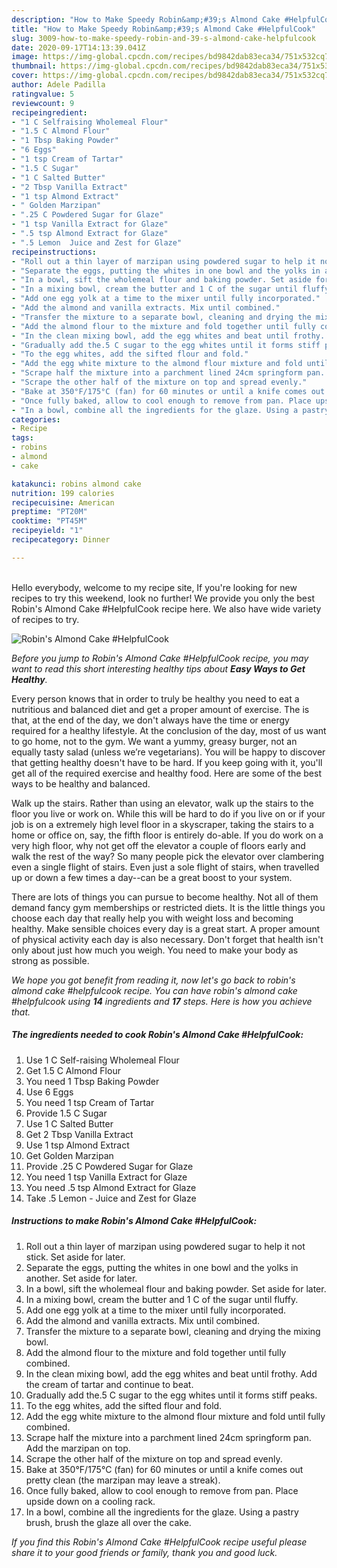 ```yaml
---
description: "How to Make Speedy Robin&amp;#39;s Almond Cake #HelpfulCook"
title: "How to Make Speedy Robin&amp;#39;s Almond Cake #HelpfulCook"
slug: 3009-how-to-make-speedy-robin-and-39-s-almond-cake-helpfulcook
date: 2020-09-17T14:13:39.041Z
image: https://img-global.cpcdn.com/recipes/bd9842dab83eca34/751x532cq70/robins-almond-cake-helpfulcook-recipe-main-photo.jpg
thumbnail: https://img-global.cpcdn.com/recipes/bd9842dab83eca34/751x532cq70/robins-almond-cake-helpfulcook-recipe-main-photo.jpg
cover: https://img-global.cpcdn.com/recipes/bd9842dab83eca34/751x532cq70/robins-almond-cake-helpfulcook-recipe-main-photo.jpg
author: Adele Padilla
ratingvalue: 5
reviewcount: 9
recipeingredient:
- "1 C Selfraising Wholemeal Flour"
- "1.5 C Almond Flour"
- "1 Tbsp Baking Powder"
- "6 Eggs"
- "1 tsp Cream of Tartar"
- "1.5 C Sugar"
- "1 C Salted Butter"
- "2 Tbsp Vanilla Extract"
- "1 tsp Almond Extract"
- " Golden Marzipan"
- ".25 C Powdered Sugar for Glaze"
- "1 tsp Vanilla Extract for Glaze"
- ".5 tsp Almond Extract for Glaze"
- ".5 Lemon  Juice and Zest for Glaze"
recipeinstructions:
- "Roll out a thin layer of marzipan using powdered sugar to help it not stick. Set aside for later."
- "Separate the eggs, putting the whites in one bowl and the yolks in another. Set aside for later."
- "In a bowl, sift the wholemeal flour and baking powder. Set aside for later."
- "In a mixing bowl, cream the butter and 1 C of the sugar until fluffy."
- "Add one egg yolk at a time to the mixer until fully incorporated."
- "Add the almond and vanilla extracts. Mix until combined."
- "Transfer the mixture to a separate bowl, cleaning and drying the mixing bowl."
- "Add the almond flour to the mixture and fold together until fully combined."
- "In the clean mixing bowl, add the egg whites and beat until frothy. Add the cream of tartar and continue to beat."
- "Gradually add the.5 C sugar to the egg whites until it forms stiff peaks."
- "To the egg whites, add the sifted flour and fold."
- "Add the egg white mixture to the almond flour mixture and fold until fully combined."
- "Scrape half the mixture into a parchment lined 24cm springform pan. Add the marzipan on top."
- "Scrape the other half of the mixture on top and spread evenly."
- "Bake at 350°F/175°C (fan) for 60 minutes or until a knife comes out pretty clean (the marzipan may leave a streak)."
- "Once fully baked, allow to cool enough to remove from pan. Place upside down on a cooling rack."
- "In a bowl, combine all the ingredients for the glaze. Using a pastry brush, brush the glaze all over the cake."
categories:
- Recipe
tags:
- robins
- almond
- cake

katakunci: robins almond cake 
nutrition: 199 calories
recipecuisine: American
preptime: "PT20M"
cooktime: "PT45M"
recipeyield: "1"
recipecategory: Dinner

---
```

<br>
Hello everybody, welcome to my recipe site, If you're looking for new recipes to try this weekend, look no further! We provide you only the best Robin&#39;s Almond Cake #HelpfulCook recipe here. We also have wide variety of recipes to try.
<br>


![Robin&#39;s Almond Cake #HelpfulCook](https://img-global.cpcdn.com/recipes/bd9842dab83eca34/751x532cq70/robins-almond-cake-helpfulcook-recipe-main-photo.jpg)

<i>Before you jump to Robin&#39;s Almond Cake #HelpfulCook recipe, you may want to read this short interesting healthy tips about <strong>Easy Ways to Get Healthy</strong>.</i>

Every person knows that in order to truly be healthy you need to eat a nutritious and balanced diet and get a proper amount of exercise. The  is that, at the end of the day, we don't always have the time or energy required for a healthy lifestyle. At the conclusion of the day, most of us want to go home, not to the gym. We want a yummy, greasy burger, not an equally tasty salad (unless we’re vegetarians). You will be happy to discover that getting healthy doesn't have to be hard. If you keep going with it, you'll get all of the required exercise and healthy food. Here are some of the best ways to be healthy and balanced.

Walk up the stairs. Rather than using an elevator, walk up the stairs to the floor you live or work on. While this will be hard to do if you live on or if your job is on a extremely high level floor in a skyscraper, taking the stairs to a home or office on, say, the fifth floor is entirely do-able. If you do work on a very high floor, why not get off the elevator a couple of floors early and walk the rest of the way? So many people pick the elevator over clambering even a single flight of stairs. Even just a sole flight of stairs, when travelled up or down a few times a day--can be a great boost to your system. 

There are lots of things you can pursue to become healthy. Not all of them demand fancy gym memberships or restricted diets. It is the little things you choose each day that really help you with weight loss and becoming healthy. Make sensible choices every day is a great start. A proper amount of physical activity each day is also necessary. Don't forget that health isn't only about just how much you weigh. You need to make your body as strong as possible. 


<i>We hope you got benefit from reading it, now let's go back to robin&#39;s almond cake #helpfulcook recipe. You can have robin&#39;s almond cake #helpfulcook using <strong>14</strong> ingredients and <strong>17</strong> steps. Here is how you achieve that.
</i>

##### The ingredients needed to cook Robin&#39;s Almond Cake #HelpfulCook:

1. Use 1 C Self-raising Wholemeal Flour
1. Get 1.5 C Almond Flour
1. You need 1 Tbsp Baking Powder
1. Use 6 Eggs
1. You need 1 tsp Cream of Tartar
1. Provide 1.5 C Sugar
1. Use 1 C Salted Butter
1. Get 2 Tbsp Vanilla Extract
1. Use 1 tsp Almond Extract
1. Get  Golden Marzipan
1. Provide .25 C Powdered Sugar for Glaze
1. You need 1 tsp Vanilla Extract for Glaze
1. You need .5 tsp Almond Extract for Glaze
1. Take .5 Lemon - Juice and Zest for Glaze


##### Instructions to make Robin&#39;s Almond Cake #HelpfulCook:

1. Roll out a thin layer of marzipan using powdered sugar to help it not stick. Set aside for later.
1. Separate the eggs, putting the whites in one bowl and the yolks in another. Set aside for later.
1. In a bowl, sift the wholemeal flour and baking powder. Set aside for later.
1. In a mixing bowl, cream the butter and 1 C of the sugar until fluffy.
1. Add one egg yolk at a time to the mixer until fully incorporated.
1. Add the almond and vanilla extracts. Mix until combined.
1. Transfer the mixture to a separate bowl, cleaning and drying the mixing bowl.
1. Add the almond flour to the mixture and fold together until fully combined.
1. In the clean mixing bowl, add the egg whites and beat until frothy. Add the cream of tartar and continue to beat.
1. Gradually add the.5 C sugar to the egg whites until it forms stiff peaks.
1. To the egg whites, add the sifted flour and fold.
1. Add the egg white mixture to the almond flour mixture and fold until fully combined.
1. Scrape half the mixture into a parchment lined 24cm springform pan. Add the marzipan on top.
1. Scrape the other half of the mixture on top and spread evenly.
1. Bake at 350°F/175°C (fan) for 60 minutes or until a knife comes out pretty clean (the marzipan may leave a streak).
1. Once fully baked, allow to cool enough to remove from pan. Place upside down on a cooling rack.
1. In a bowl, combine all the ingredients for the glaze. Using a pastry brush, brush the glaze all over the cake.


<i>If you find this Robin&#39;s Almond Cake #HelpfulCook recipe useful please share it to your good friends or family, thank you and good luck.</i>

